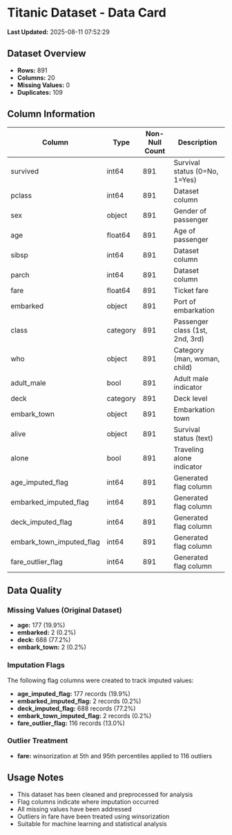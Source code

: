 # Titanic Dataset - Data Card

**Last Updated:** 2025-08-11 07:52:29

## Dataset Overview

- **Rows:** 891
- **Columns:** 20
- **Missing Values:** 0
- **Duplicates:** 109

## Column Information

| Column | Type | Non-Null Count | Description |
|--------|------|----------------|-------------|
| survived | int64 | 891 | Survival status (0=No, 1=Yes) |
| pclass | int64 | 891 | Dataset column |
| sex | object | 891 | Gender of passenger |
| age | float64 | 891 | Age of passenger |
| sibsp | int64 | 891 | Dataset column |
| parch | int64 | 891 | Dataset column |
| fare | float64 | 891 | Ticket fare |
| embarked | object | 891 | Port of embarkation |
| class | category | 891 | Passenger class (1st, 2nd, 3rd) |
| who | object | 891 | Category (man, woman, child) |
| adult_male | bool | 891 | Adult male indicator |
| deck | category | 891 | Deck level |
| embark_town | object | 891 | Embarkation town |
| alive | object | 891 | Survival status (text) |
| alone | bool | 891 | Traveling alone indicator |
| age_imputed_flag | int64 | 891 | Generated flag column |
| embarked_imputed_flag | int64 | 891 | Generated flag column |
| deck_imputed_flag | int64 | 891 | Generated flag column |
| embark_town_imputed_flag | int64 | 891 | Generated flag column |
| fare_outlier_flag | int64 | 891 | Generated flag column |

## Data Quality

### Missing Values (Original Dataset)

- **age:** 177 (19.9%)
- **embarked:** 2 (0.2%)
- **deck:** 688 (77.2%)
- **embark_town:** 2 (0.2%)

### Imputation Flags

The following flag columns were created to track imputed values:

- **age_imputed_flag:** 177 records (19.9%)
- **embarked_imputed_flag:** 2 records (0.2%)
- **deck_imputed_flag:** 688 records (77.2%)
- **embark_town_imputed_flag:** 2 records (0.2%)
- **fare_outlier_flag:** 116 records (13.0%)

### Outlier Treatment

- **fare:** winsorization at 5th and 95th percentiles applied to 116 outliers

## Usage Notes

- This dataset has been cleaned and preprocessed for analysis
- Flag columns indicate where imputation occurred
- All missing values have been addressed
- Outliers in fare have been treated using winsorization
- Suitable for machine learning and statistical analysis
